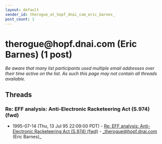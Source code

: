 ```yaml
---
layout: default
sender_id: therogue_at_hopf_dnai_com_eric_barnes_
post_count: 1
---
```


# therogue<span>@</span>hopf.dnai.com (Eric Barnes) (1 post)

_Be aware that many list participants used multiple email addresses over their time active on the list. As such this page may not contain all threads available._

## Threads

### Re: EFF analysis: Anti-Electronic Racketeering Act (S.974) (fwd)
+ 1995-07-14 (Thu, 13 Jul 95 22:09:00 PDT) - [Re: EFF analysis: Anti-Electronic Racketeering Act (S.974) (fwd)](/archive/1995/07/6d6424ddfdfac913ef517e6f0143e2a4489539db607d42819792f724fcc576f1) - _therogue@hopf.dnai.com (Eric Barnes)_


